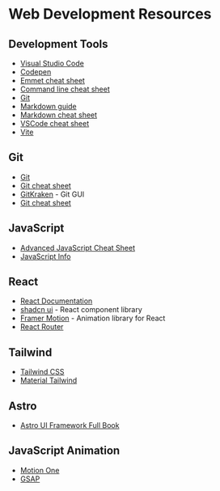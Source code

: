 # Web Development Resources

## Development Tools
- [Visual Studio Code](https://code.visualstudio.com/)
- [Codepen](https://codepen.io/)
- [Emmet cheat sheet](https://docs.emmet.io/cheat-sheet/)
- [Command line cheat sheet](https://www.git-tower.com/blog/command-line-cheat-sheet/)
- [Git](https://git-scm.com/)
- [Markdown guide](https://www.markdownguide.org/)
- [Markdown cheat sheet](https://markdown-it.github.io/)
- [VSCode cheat sheet](https://drive.google.com/file/d/1eTyZOZidPKD1lkJ1fC2N067pOtt58XEU/view)
- [Vite](https://vitejs.dev/)

## Git
- [Git](https://git-scm.com/)
- [Git cheat sheet](https://education.github.com/git-cheat-sheet-education.pdf)
- [GitKraken](https://www.gitkraken.com/) - Git GUI
- [Git cheat sheet](https://cdn.fs.teachablecdn.com/O3sHNsAnSARDUwO28Jp3)

## JavaScript
- [Advanced JavaScript Cheat Sheet](https://zerotomastery.io/cheatsheets/javascript-cheatsheet-the-advanced-concepts/?utm_source=udemy&utm_medium=coursecontent)
- [JavaScript Info](https://javascript.info/)

## React
- [React Documentation](https://react.dev/)
- [shadcn ui](https://ui.shadcn.com/) - React component library
- [Framer Motion](https://github.com/framer/motion) - Animation library for React
- [React Router](https://reactrouter.com/en/main)

## Tailwind
- [Tailwind CSS](https://tailwindcss.com/)
- [Material Tailwind](https://www.material-tailwind.com/)

## Astro
- [Astro UI Framework Full Book](https://www.freecodecamp.org/news/how-to-use-the-astro-ui-framework/)

## JavaScript Animation
- [Motion One](https://motion.dev/)
- [GSAP](https://greensock.com/gsap/)
